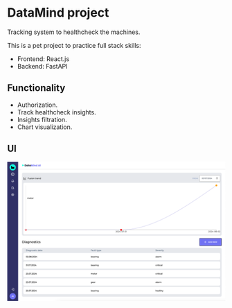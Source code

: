 # DataMind project

Tracking system to healthcheck the machines.

This is a pet project to practice full stack skills:

- Frontend: React.js
- Backend: FastAPI

## Functionality
- Authorization.
- Track healthcheck insights.
- Insights filtration.
- Chart visualization.

## UI
![](demo/main_page.png)